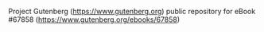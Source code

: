 Project Gutenberg (https://www.gutenberg.org) public repository for
eBook #67858 (https://www.gutenberg.org/ebooks/67858)
